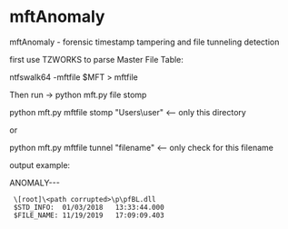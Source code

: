 mftAnomaly
================

mftAnomaly - forensic timestamp tampering and file tunneling detection

first use TZWORKS to parse Master File Table: 

ntfswalk64 -mftfile $MFT > mftfile

Then run -> python mft.py file stomp

python mft.py mftfile stomp "Users\user" <-- only this directory<br>

or<br>

python mft.py mftfile tunnel "filename" <-- only check for this filename

output example:

ANOMALY---

     \[root]\<path corrupted>\p\pfBL.dll
     $STD_INFO:  01/03/2018   13:33:44.000 
     $FILE_NAME: 11/19/2019   17:09:09.403

